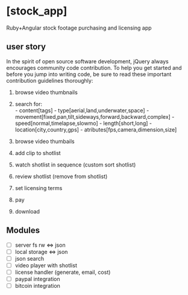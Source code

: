 [stock_app]
==================================================
Ruby+Angular stock footage purchasing and licensing app

user story
--------------------------------------

In the spirit of open source software development, jQuery always encourages community code contribution. To help you get started and before you jump into writing code, be sure to read these important contribution guidelines thoroughly:

1. browse video thumbnails
2. search for:  
             - content[tags]
             - type[aerial,land,underwater,space]
             - movement[fixed,pan,tilt,sideways,forward,backward,complex]
             - speed[normal,timelapse,slowmo]
             - length[short,long]
             - location[city,country,gps]
             - atributes[fps,camera,dimension,size]

3. browse video thumbails
4. add clip to shotlist
5. watch shotlist in sequence (custom sort shotlist)
6. review shotlist (remove from shotlist)
7. set licensing terms
8. pay
9. download


Modules
--------------------------------------

-[ ] server fs rw <=> json
-[ ] local storage <=> json
-[ ] json search
-[ ] video player with shotlist
-[ ] license handler (generate, email, cost)
-[ ] paypal integration
-[ ] bitcoin integration
